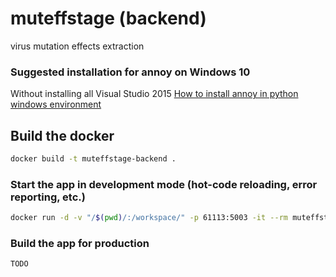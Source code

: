 # muteffstage (backend)

virus mutation effects extraction

### Suggested installation for annoy on Windows 10
Without installing all Visual Studio 2015
[How to install annoy in python windows environment](https://www.programmersought.com/article/95834605670/)

## Build the docker
```bash
docker build -t muteffstage-backend .
```

### Start the app in development mode (hot-code reloading, error reporting, etc.)
```bash
docker run -d -v "/$(pwd)/:/workspace/" -p 61113:5003 -it --rm muteffstage-backend:latest flask run -p 5003 -h 0.0.0.0
```

### Build the app for production
```bash
TODO
```
